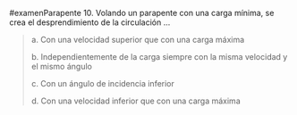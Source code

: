 #examenParapente 
10. Volando un parapente con una carga mínima, se
crea el desprendimiento de la circulación ...

> a. Con una velocidad superior que con una carga
> máxima
> 
> b. Independientemente de la carga siempre con la
> misma velocidad y el mismo ángulo
> 
> c. Con un ángulo de incidencia inferior
> 
> d. Con una velocidad inferior que con una carga
> máxima